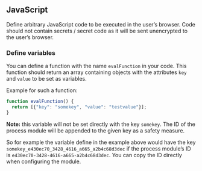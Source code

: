 ## JavaScript

Define arbitrary JavaScript code to be executed in the user’s browser. Code
should not contain secrets / secret code as it will be sent unencrypted to the
user’s browser.

### Define variables

You can define a function with the name `evalFunction` in your code. This
function should return an array containing objects with the attributes `key`
and `value` to be set as variables.

Example for such a function:

```javascript
function evalFunction() {
  return [{"key": "somekey", "value": "testvalue"}];
}
```

**Note:** this variable will not be set directly with the key `somekey`. The ID
of the process module will be appended to the given key as a safety measure.

So for example the variable define in the example above would have the key
`somekey_e430ec70_3428_4616_a665_a2b4c68d3dec` if the process module’s ID is
`e430ec70-3428-4616-a665-a2b4c68d3dec`. You can copy the ID directly when
configuring the module.
